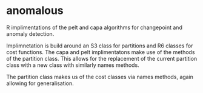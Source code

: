 # anomalous

R implimentations of the pelt and capa algorithms for changepoint and anomaly detection.

Implimnetation is build around an S3 class for partitions and R6 classes for cost functions. 
The capa and pelt implimentatons make use of the methods of the partition class. This allows for the replacement of the current partition class with a new class with similarly names methods.

The partition class makes us of the cost classes via names methods, again allowing for generalisation.

